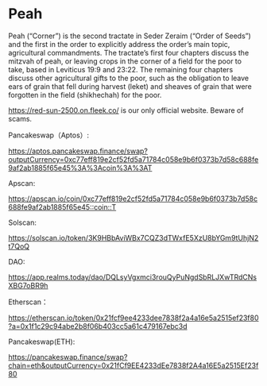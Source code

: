 # Peah
Peah (“Corner”) is the second tractate in Seder Zeraim (“Order of Seeds”) and the first in the order to explicitly address the order’s main topic, agricultural commandments. The tractate’s first four chapters discuss the mitzvah of peah, or leaving crops in the corner of a field for the poor to take, based in Leviticus 19:9 and 23:22. The remaining four chapters discuss other agricultural gifts to the poor, such as the obligation to leave ears of grain that fell during harvest (leket) and sheaves of grain that were forgotten in the field (shikhechah) for the poor.

https://red-sun-2500.on.fleek.co/ is our only official website. Beware of scams.

Pancakeswap（Aptos）:

https://aptos.pancakeswap.finance/swap?outputCurrency=0xc77eff819e2cf52fd5a71784c058e9b6f0373b7d58c688fe9af2ab1885f65e45%3A%3Acoin%3A%3AT

Apscan:

https://apscan.io/coin/0xc77eff819e2cf52fd5a71784c058e9b6f0373b7d58c688fe9af2ab1885f65e45::coin::T

Solscan:

https://solscan.io/token/3K9HBbAviWBx7CQZ3dTWxfE5XzU8bYGm9tUhjN2t7QoQ

DAO:

https://app.realms.today/dao/DQLsyVgxmci3rouQyPuNgdSbRLJXwTRdCNsXBG7oBR9h

Etherscan：

https://etherscan.io/token/0x21fcf9ee4233dee7838f2a4a16e5a2515ef23f80?a=0x1f1c29c94abe2b8f06b403cc5a61c479167ebc3d

Pancakeswap(ETH):

https://pancakeswap.finance/swap?chain=eth&outputCurrency=0x21fCf9EE4233dEe7838f2A4a16E5a2515Ef23f80
